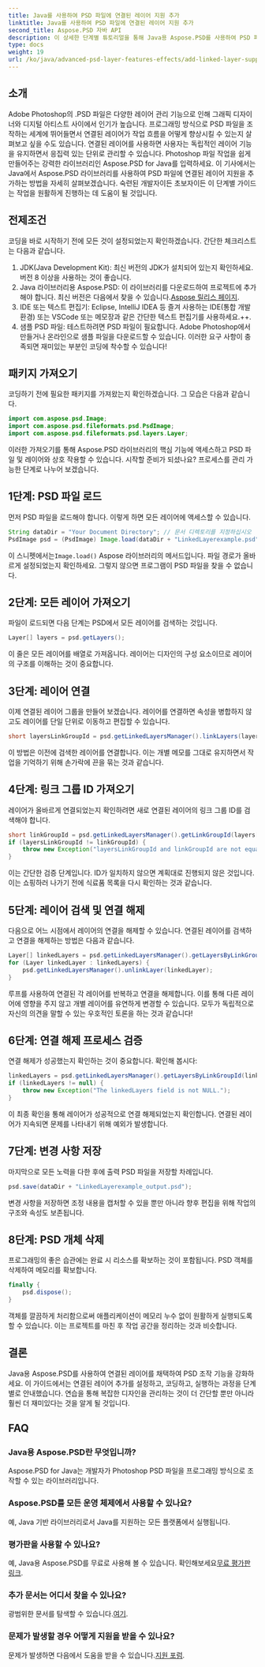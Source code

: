```yaml
---
title: Java를 사용하여 PSD 파일에 연결된 레이어 지원 추가
linktitle: Java를 사용하여 PSD 파일에 연결된 레이어 지원 추가
second_title: Aspose.PSD 자바 API
description: 이 상세한 단계별 튜토리얼을 통해 Java용 Aspose.PSD를 사용하여 PSD 파일에 연결된 레이어 지원을 추가하는 방법을 알아보세요. 디자이너와 개발자에게 적합합니다.
type: docs
weight: 19
url: /ko/java/advanced-psd-layer-features-effects/add-linked-layer-support-psd-files/
---
```

## 소개
Adobe Photoshop의 .PSD 파일은 다양한 레이어 관리 기능으로 인해 그래픽 디자이너와 디지털 아티스트 사이에서 인기가 높습니다. 프로그래밍 방식으로 PSD 파일을 조작하는 세계에 뛰어들면서 연결된 레이어가 작업 흐름을 어떻게 향상시킬 수 있는지 살펴보고 싶을 수도 있습니다. 연결된 레이어를 사용하면 사용자는 독립적인 레이어 기능을 유지하면서 응집력 있는 단위로 관리할 수 있습니다. Photoshop 파일 작업을 쉽게 만들어주는 강력한 라이브러리인 Aspose.PSD for Java를 입력하세요. 
이 기사에서는 Java에서 Aspose.PSD 라이브러리를 사용하여 PSD 파일에 연결된 레이어 지원을 추가하는 방법을 자세히 살펴보겠습니다. 숙련된 개발자이든 초보자이든 이 단계별 가이드는 작업을 원활하게 진행하는 데 도움이 될 것입니다.
## 전제조건
코딩을 바로 시작하기 전에 모든 것이 설정되었는지 확인하겠습니다. 간단한 체크리스트는 다음과 같습니다.
1. JDK(Java Development Kit): 최신 버전의 JDK가 설치되어 있는지 확인하세요. 버전 8 이상을 사용하는 것이 좋습니다.
2.  Java 라이브러리용 Aspose.PSD: 이 라이브러리를 다운로드하여 프로젝트에 추가해야 합니다. 최신 버전은 다음에서 찾을 수 있습니다.[Aspose 릴리스 페이지](https://releases.aspose.com/psd/java/).
3. IDE 또는 텍스트 편집기: Eclipse, IntelliJ IDEA 등 즐겨 사용하는 IDE(통합 개발 환경) 또는 VSCode 또는 메모장과 같은 간단한 텍스트 편집기를 사용하세요.++.
4. 샘플 PSD 파일: 테스트하려면 PSD 파일이 필요합니다. Adobe Photoshop에서 만들거나 온라인으로 샘플 파일을 다운로드할 수 있습니다.
이러한 요구 사항이 충족되면 재미있는 부분인 코딩에 착수할 수 있습니다!
## 패키지 가져오기
코딩하기 전에 필요한 패키지를 가져왔는지 확인하겠습니다. 그 모습은 다음과 같습니다.
```java
import com.aspose.psd.Image;
import com.aspose.psd.fileformats.psd.PsdImage;
import com.aspose.psd.fileformats.psd.layers.Layer;
```
이러한 가져오기를 통해 Aspose.PSD 라이브러리의 핵심 기능에 액세스하고 PSD 파일 및 레이어와 상호 작용할 수 있습니다.
시작할 준비가 되셨나요? 프로세스를 관리 가능한 단계로 나누어 보겠습니다.
## 1단계: PSD 파일 로드
먼저 PSD 파일을 로드해야 합니다. 이렇게 하면 모든 레이어에 액세스할 수 있습니다.
```java
String dataDir = "Your Document Directory"; // 문서 디렉토리를 지정하십시오
PsdImage psd = (PsdImage) Image.load(dataDir + "LinkedLayerexample.psd");
```
 이 스니펫에서는`Image.load()` Aspose 라이브러리의 메서드입니다. 파일 경로가 올바르게 설정되었는지 확인하세요. 그렇지 않으면 프로그램이 PSD 파일을 찾을 수 없습니다. 
## 2단계: 모든 레이어 가져오기
파일이 로드되면 다음 단계는 PSD에서 모든 레이어를 검색하는 것입니다.
```java
Layer[] layers = psd.getLayers();
```
이 줄은 모든 레이어를 배열로 가져옵니다. 레이어는 디자인의 구성 요소이므로 레이어의 구조를 이해하는 것이 중요합니다.
## 3단계: 레이어 연결
이제 연결된 레이어 그룹을 만들어 보겠습니다. 레이어를 연결하면 속성을 병합하지 않고도 레이어를 단일 단위로 이동하고 편집할 수 있습니다.
```java
short layersLinkGroupId = psd.getLinkedLayersManager().linkLayers(layers);
```
이 방법은 이전에 검색한 레이어를 연결합니다. 이는 개별 메모를 그대로 유지하면서 작업을 기억하기 위해 손가락에 끈을 묶는 것과 같습니다.
## 4단계: 링크 그룹 ID 가져오기
레이어가 올바르게 연결되었는지 확인하려면 새로 연결된 레이어의 링크 그룹 ID를 검색해야 합니다.
```java
short linkGroupId = psd.getLinkedLayersManager().getLinkGroupId(layers[0]);
if (layersLinkGroupId != linkGroupId) {
    throw new Exception("layersLinkGroupId and linkGroupId are not equal.");
}
```
이는 간단한 검증 단계입니다. ID가 일치하지 않으면 계획대로 진행되지 않은 것입니다. 이는 쇼핑하러 나가기 전에 식료품 목록을 다시 확인하는 것과 같습니다.
## 5단계: 레이어 검색 및 연결 해제
다음으로 어느 시점에서 레이어의 연결을 해제할 수 있습니다. 연결된 레이어를 검색하고 연결을 해제하는 방법은 다음과 같습니다.
```java
Layer[] linkedLayers = psd.getLinkedLayersManager().getLayersByLinkGroupId(linkGroupId);
for (Layer linkedLayer : linkedLayers) {
    psd.getLinkedLayersManager().unlinkLayer(linkedLayer);
}
```
루프를 사용하여 연결된 각 레이어를 반복하고 연결을 해제합니다. 이를 통해 다른 레이어에 영향을 주지 않고 개별 레이어를 유연하게 변경할 수 있습니다. 모두가 독립적으로 자신의 의견을 말할 수 있는 우호적인 토론을 하는 것과 같습니다!
## 6단계: 연결 해제 프로세스 검증
연결 해제가 성공했는지 확인하는 것이 중요합니다. 확인해 봅시다:
```java
linkedLayers = psd.getLinkedLayersManager().getLayersByLinkGroupId(linkGroupId);
if (linkedLayers != null) {
    throw new Exception("The linkedLayers field is not NULL.");
}
```
이 최종 확인을 통해 레이어가 성공적으로 연결 해제되었는지 확인합니다. 연결된 레이어가 지속되면 문제를 나타내기 위해 예외가 발생합니다.
## 7단계: 변경 사항 저장
마지막으로 모든 노력을 다한 후에 출력 PSD 파일을 저장할 차례입니다.
```java
psd.save(dataDir + "LinkedLayerexample_output.psd");
```
변경 사항을 저장하면 조정 내용을 캡처할 수 있을 뿐만 아니라 향후 편집을 위해 작업의 구조와 속성도 보존됩니다.
## 8단계: PSD 개체 삭제
프로그래밍의 좋은 습관에는 완료 시 리소스를 확보하는 것이 포함됩니다. PSD 객체를 삭제하여 메모리를 확보합니다.
```java
finally {
    psd.dispose();
}
```
객체를 깔끔하게 처리함으로써 애플리케이션이 메모리 누수 없이 원활하게 실행되도록 할 수 있습니다. 이는 프로젝트를 마친 후 작업 공간을 정리하는 것과 비슷합니다.
## 결론
Java용 Aspose.PSD를 사용하여 연결된 레이어를 채택하여 PSD 조작 기능을 강화하세요. 이 가이드에서는 연결된 레이어 추가를 설정하고, 코딩하고, 실행하는 과정을 단계별로 안내했습니다. 연습을 통해 복잡한 디자인을 관리하는 것이 더 간단할 뿐만 아니라 훨씬 더 재미있다는 것을 알게 될 것입니다.
## FAQ
### Java용 Aspose.PSD란 무엇입니까?
Aspose.PSD for Java는 개발자가 Photoshop PSD 파일을 프로그래밍 방식으로 조작할 수 있는 라이브러리입니다.
### Aspose.PSD를 모든 운영 체제에서 사용할 수 있나요?
예, Java 기반 라이브러리로서 Java를 지원하는 모든 플랫폼에서 실행됩니다.
### 평가판을 사용할 수 있나요?
 예, Java용 Aspose.PSD를 무료로 사용해 볼 수 있습니다. 확인해보세요[무료 평가판 링크](https://releases.aspose.com/).
### 추가 문서는 어디서 찾을 수 있나요?
 광범위한 문서를 탐색할 수 있습니다.[여기](https://reference.aspose.com/psd/java/).
### 문제가 발생할 경우 어떻게 지원을 받을 수 있나요?
 문제가 발생하면 다음에서 도움을 받을 수 있습니다.[지원 포럼](https://forum.aspose.com/c/psd/34).